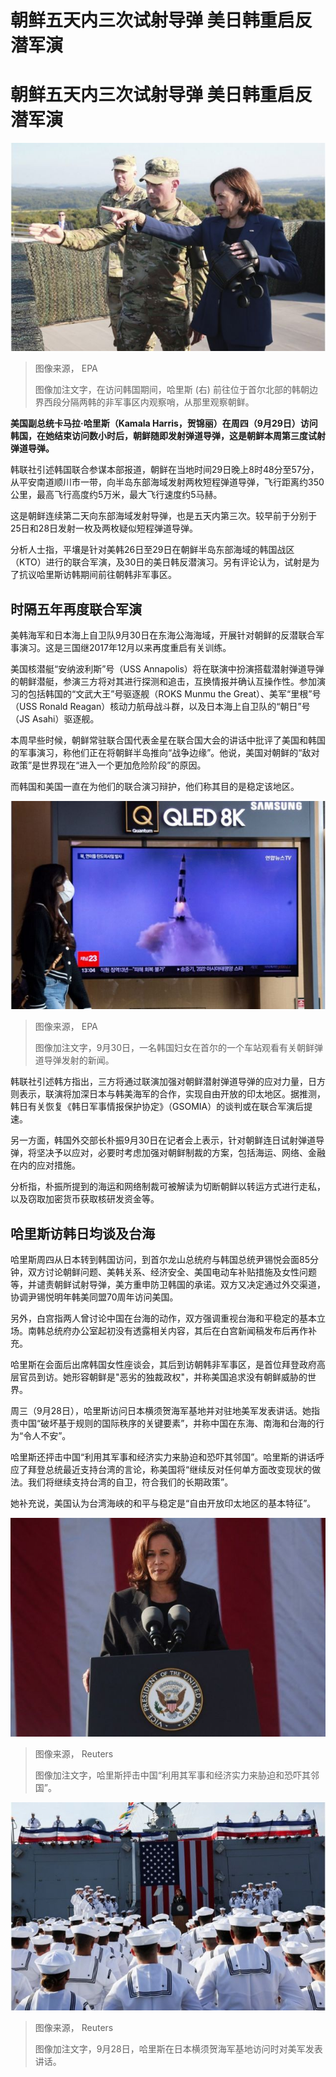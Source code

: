 # 朝鲜五天内三次试射导弹 美日韩重启反潜军演

#  朝鲜五天内三次试射导弹 美日韩重启反潜军演


![哈里斯 \(右\) 从位于韩国首尔北部的韩朝边界西段分隔两韩的非军事区内的观察哨观察朝鲜。](_126902626_af46c1c9700f3f94aafc2c1396151007dc0e0751.jpg)

> 图像来源，  EPA
>
> 图像加注文字，在访问韩国期间，哈里斯 (右) 前往位于首尔北部的韩朝边界西段分隔两韩的非军事区内观察哨，从那里观察朝鲜。

**美国副总统卡马拉·哈里斯（Kamala Harris，贺锦丽）在周四（9月29日）访问韩国，在她结束访问数小时后，朝鲜随即发射弹道导弹，这是朝鲜本周第三度试射弹道导弹。**

韩联社引述韩国联合参谋本部报道，朝鲜在当地时间29日晚上8时48分至57分，从平安南道顺川市一带，向半岛东部海域发射两枚短程弹道导弹，飞行距离约350公里，最高飞行高度约5万米，最大飞行速度约5马赫。

这是朝鲜连续第二天向东部海域发射导弹，也是五天内第三次。较早前于分别于25日和28日发射一枚及两枚疑似短程弹道导弹。

分析人士指，平壤是针对美韩26日至29日在朝鲜半岛东部海域的韩国战区（KTO）进行的联合军演，及30日的美日韩反潜演习。另有评论认为，试射是为了抗议哈里斯访韩期间前往朝韩非军事区。

##  时隔五年再度联合军演

美韩海军和日本海上自卫队9月30日在东海公海海域，开展针对朝鲜的反潜联合军事演习。这是三国继2017年12月以来再度重启有关训练。

美国核潜艇“安纳波利斯”号（USS Annapolis）将在联演中扮演搭载潜射弹道导弹的朝鲜潜艇，参演三方将对其进行探测和追击，互换情报并确认互操作性。参加演习的包括韩国的“文武大王”号驱逐舰（ROKS Munmu the Great）、美军“里根”号（USS Ronald Reagan）核动力航母战斗群，以及日本海上自卫队的“朝日”号（JS Asahi）驱逐舰。

本周早些时候，朝鲜常驻联合国代表金星在联合国大会的讲话中批评了美国和韩国的军事演习，称他们正在将朝鲜半岛推向“战争边缘”。他说，美国对朝鲜的“敌对政策”是世界现在“进入一个更加危险阶段”的原因。

而韩国和美国一直在为他们的联合演习辩护，他们称其目的是稳定该地区。

![9月30日，一名韩国妇女在首尔的一个车站观看有关朝鲜弹道导弹发射的新闻。](_126903575_49758c48aa6580f5fc50929b69952f635ad6e25d.jpg)

> 图像来源，  EPA
>
> 图像加注文字，9月30日，一名韩国妇女在首尔的一个车站观看有关朝鲜弹道导弹发射的新闻。

韩联社引述韩方指出，三方将通过联演加强对朝鲜潜射弹道导弹的应对力量，日方则表示，联演将加深日本与韩美海军的合作，实现自由开放的印太地区。据推测，韩日有关恢复《韩日军事情报保护协定》（GSOMIA）的谈判或在联合军演后提速。

另一方面，韩国外交部长朴振9月30日在记者会上表示，针对朝鲜连日试射弹道导弹，将坚决予以应对，必要时考虑加强对朝鲜制裁的方案，包括海运、网络、金融在内的应对措施。

分析指，朴振所提到的海运和网络制裁可被解读为切断朝鲜以转运方式进行走私，以及窃取加密货币获取核研发资金等。

##  哈里斯访韩日均谈及台海

哈里斯周四从日本转到韩国访问，到首尔龙山总统府与韩国总统尹锡悦会面85分钟，双方讨论朝鲜问题、美韩关系、经济安全、美国电动车补贴措施及女性问题等，并谴责朝鲜试射导弹，美方重申防卫韩国的承诺。双方又决定通过外交渠道，协调尹锡悦明年韩美同盟70周年访问美国。

另外，白宫指两人曾讨论中国在台海的动作，双方强调重视台海和平稳定的基本立场。南韩总统府办公室起初没有透露相关内容，其后在白宫新闻稿发布后再作补充。

哈里斯在会面后出席韩国女性座谈会，其后到访朝韩非军事区，是首位拜登政府高层官员到访。她形容朝鲜是"恶劣的独裁政权"，并称美国追求没有朝鲜威胁的世界。

周三（9月28日），哈里斯访问日本横须贺海军基地并对驻地美军发表讲话。她指责中国“破坏基于规则的国际秩序的关键要素”，并称中国在东海、南海和台海的行为“令人不安”。

哈里斯还抨击中国“利用其军事和经济实力来胁迫和恐吓其邻国”。哈里斯的讲话呼应了拜登总统最近支持台湾的言论，称美国将“继续反对任何单方面改变现状的做法。我们将继续支持台湾的自卫，符合我们的长期政策”。

她补充说，美国认为台湾海峡的和平与稳定是“自由开放印太地区的基本特征”。

![哈里斯](_126904171_84a6b400aab797ee08b78052eee9abdc1c892fc2.jpg)

> 图像来源，  Reuters
>
> 图像加注文字，哈里斯抨击中国“利用其军事和经济实力来胁迫和恐吓其邻国”。

![9月28日，哈里斯在日本横须贺海军基地访问时对美军发表讲话。](_126903577_f2178c55a27464ef1d759dd04cc3327eb7ca8913.jpg)

> 图像来源，  Reuters
>
> 图像加注文字，9月28日，哈里斯在日本横须贺海军基地访问时对美军发表讲话。


